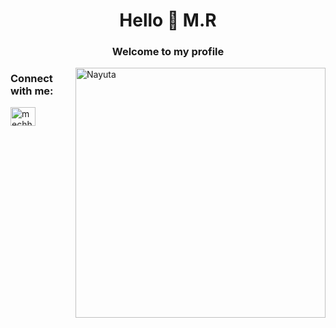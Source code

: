 <h1 align="center">Hello 🤠 M.R</h1>
<h3 align="center">Welcome to my profile</h3>
<img align="right" alt="Nayuta" width="400" src="https://www.google.com/url?sa=i&url=https%3A%2F%2Ftwitter.com%2FDenjiUnleashed&psig=AOvVaw0zDZm4rdK72FM3C4olTz1B&ust=1677921388603000&source=images&cd=vfe&ved=0CBAQjRxqFwoTCKi0tLS2v_0CFQAAAAAdAAAAABAE">

<h3 align="left">Connect with me:</h3>
<p align="left">
<a href="https://instagram.com/mechhhz" target="blank"><img align="center" src="https://raw.githubusercontent.com/rahuldkjain/github-profile-readme-generator/master/src/images/icons/Social/instagram.svg" alt="mechhhz" height="30" width="40" /></a>
</p>
